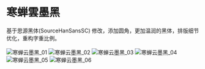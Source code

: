 # 寒蝉雲墨黑
基于思源黑体(SourceHanSansSC) 修改，添加圆角，更加温润的黑体，排版细节优化，重构字重比例。<br> 
<br> 
![寒蝉云墨黑_01](https://github.com/Warren2060/ChillYunmoGothic/assets/87366329/73f366a2-5e60-4b68-8920-bd5d0593a34f)
![寒蝉云墨黑_02](https://github.com/Warren2060/ChillYunmoGothic/assets/87366329/f55fa874-ec7f-463a-9c38-e067ffd118f1)
![寒蝉云墨黑_03](https://github.com/Warren2060/ChillYunmoGothic/assets/87366329/5ecb95d0-d74c-45c0-8f52-9c5d99936d90)
![寒蝉云墨黑_04](https://github.com/Warren2060/ChillYunmoGothic/assets/87366329/e24b3787-a5d6-4e4c-a828-1f42eaad7ddc)
![寒蝉云墨黑_05](https://github.com/Warren2060/ChillYunmoGothic/assets/87366329/eb99c1fa-b335-40f8-b21b-8ad9a196d712)
![寒蝉云墨黑_06](https://github.com/Warren2060/ChillYunmoGothic/assets/87366329/412667fe-92ae-4451-8324-a9b1f0731e0a)
